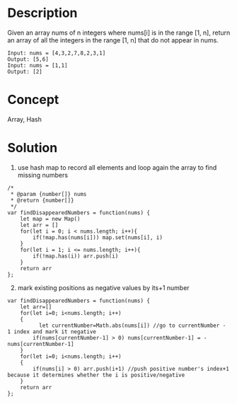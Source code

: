 # Description
Given an array nums of n integers where nums[i] is in the range [1, n], return an array of all the integers in the range [1, n] that do not appear in nums.
```
Input: nums = [4,3,2,7,8,2,3,1]
Output: [5,6]
Input: nums = [1,1]
Output: [2]
```
# Concept
Array, Hash
# Solution
1. use hash map to record all elements and loop again the array to find missing numbers 
```
/*
 * @param {number[]} nums
 * @return {number[]}
 */
var findDisappearedNumbers = function(nums) {
    let map = new Map()
    let arr = []
    for(let i = 0; i < nums.length; i++){
        if(!map.has(nums[i])) map.set(nums[i], i)
    }
    for(let i = 1; i <= nums.length; i++){
        if(!map.has(i)) arr.push(i)
    }
    return arr
};
```
2. mark existing positions as negative values by its+1 number
```
var findDisappearedNumbers = function(nums) {
    let arr=[]
    for(let i=0; i<nums.length; i++)
    {
	      let currentNumber=Math.abs(nums[i]) //go to currentNumber - 1 index and mark it negative 
        if(nums[currentNumber-1] > 0) nums[currentNumber-1] = -nums[currentNumber-1]
    }
    for(let i=0; i<nums.length; i++)
    {
        if(nums[i] > 0) arr.push(i+1) //push positive number's index+1 because it determines whether the i is positive/negative
    }
    return arr
};
```
